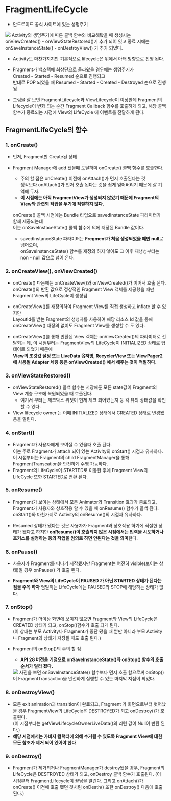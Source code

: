 # FragmentLifeCycle
- 안드로이드 공식 사이트에 있는 생명주기
<img src= "https://img1.daumcdn.net/thumb/R1280x0/?scode=mtistory2&fname=https%3A%2F%2Fblog.kakaocdn.net%2Fdn%2FcDyVCU%2Fbtq9CtTEtoA%2FkpOuUqYRAw8aVmbyKT7jpk%2Fimg.png">
Activity의 생명주기에 따른 콜백 함수와 비교해봤을 때 생성시는 onViewCreated() - onViewStateRestored()기 추가 되어 잇고 종료 시에는 onSaveInstanceState() - onDestroyView() 가 추가 되었다.

- Activity도 마찬가지지만 기본적으로 lifecycle은 위에서 아래 방향으로 진행 된다.

- Fragment가 백스택에 최상단으로 올라왔을 경우에는 생명주기가   
Created - Started - Resumed 순으로 진행되고   
반대로 POP 되었을 때 Resumed - Started - Created - Destroyed 순으로 진행됨

- 그림을 잘 보면 FragmentLifecycle과 ViewLifecycle이 이상한데 Fragment의 Lifecycle이 변화 되는 순간 Fragment Callback 함수를 호출하게 되고, 해당 콜백 함수가 종료되는 시점에 View의 LifeCycle 에 이벤트를 전달하게 된다.

## FragmentLifeCycle의 함수

### 1. onCreate()
- 먼저, Fragment만 Create된 상태  
- Fragment Manager에 add 됐을때 도달하며 onCreate() 콜백 함수를 호출한다.  
    * 주의 할 점은 onCreate() 이전에  onAttach()가 먼저 호출된다는 것  
    생각보다 onAttach()가 먼저 호출 된다는 것을 쉽게 잊어버리기 때문에 잘 기억해 두자.

    - **이 시점에는 아직 FragmentView가 생성되지 않았기 때문에 Fragment의 View와 관련되 작업을 두기에 적절하지 않다.**   

    onCreate() 콜백 시점에는 Bundle 타입으로 savedInstanceState 파라미터가 함께 제공되는데   
    이는 onSaveInstaceState() 콜백 함수에 의에 저장된 Bundle 값이다.

    - savedInstanceState 파라미터는 **Fregment가 처음 생성되었을 때만 null**로 넘어오며,   
    onSaveInstanceState() 함수를 재정의 하지 않아도 그 이후 재생성부터는 non - null 값으로 넘어 온다.   

### 2. onCreateView(), onViewCreated()
- onCreate() 다음에는 onCreateView()와 onViewCreated()가 이어서 호출 된다.  
onCreate()의 반환 값으로 정상적인 Fragment View 객체를 제공했을 때만 Fragment View의 LifeCycle이 생성됨

- onCreateView()를 재정의하여 Fragment View를 직접 생성하고 inflate 할 수 있지만  
LayoutId를 받는 Fragment의 생성자를 사용하여 해당 리소스 Id 값을 통해 onCreateView() 재정의 없이도 Fragment View를 생성할 수 도 있다.

- onCreateView()를 통해 반환된 View 객체는 onViewCreated()의 파라미터로 전달되는 데, 이 시점부터는 FragmentView의 LifeCycle이 INITIALIZED 상태로 업데이트 되었기 때문에   
**View의 초깃값 설정 또는 LiveData 옵저빙, RecyclerView 또는 ViewPager2에 사용될 Adapter 세팅 등은 onViewCreated() 에서 해주는 것이 적절하다.**

### 3. onViewStateRestored()
- onViewStateRestored() 콜백 함수는 저장해둔 모든 state값이 Fragment의 View 계층 구조에 복원되었을 때 호출된다.  
    - 여기서 부터는 체크박스 위젯이 현제 체크 되어있는지 등 각 뷰의 상태값을 확인할 수 있다.
- View lifecycle owner 는 이때 INITIALIZED 상태에서 CREATED 상태로 변경됐음을 알린다.
### 4. onStart()
- Fragment가 사용자에게 보여질 수 있을때 호출 된다.  
이는 주로 Fragment가 attach 되어 있는 Activity의 onStart() 시점과 유사하다.  
이 시점부터는 Fragment의 child FragmentManager을 통해 FragmentTranscation을 안전하게 수행 가능하다.
- Fragment의 LifeCycle이 STARTED로 이동한 후에 Fragment View의 LifeCycle 또한 STARTED로 변환 된다.

### 5. onResume()
- Fragment가 보이는 상태에서 모든 Animator와 Transition 효과가 종료되고, Fragment가 사용자와 상호작용 할 수 있을 때 onResume() 함수가 콜백 된다.   
onStart()와 마찬가지로 Activity의 onResume()의 시점과 유사하다.

- Resumed 상태가 됐다는 것은 사용자가 Fragment와 상호작용 하기에 적절한 상태가 됐다고 하지만 **onResume()이 호출되지 않은 시점에서는 입력을 시도하거나 포커스를 설정하는 등의 작업을 임의로 하면 안된다는 것을 의미**한다.

### 6. onPause()
- 사용자가 Fragment를 떠나기 시작했지만 Fragment는 여전히 visible(보이는 상태)일 경우 onPause() 가 호출 된다.

- **Fragment와 View의 LifeCycle이 PAUSED 가 아닌 STARTED 상태가 된다는 점을 주목 하자** 엄밀히는 LifeCycle에는 PAUSED와 STOP에 해당하는 상태가 없다.

### 7. onStop()
- Fragment가 더이상 화면에 보이지 않으면 Fragment와 View의 LifeCycle은 CREATED 상태가 되고, onStop()함수가 호출 되게 된다.   
(이 상태는 부모 Activity나 Fragment가 중단 됐을 때 뿐만 아니라 부모 Activity나 Fragment의 상태가 저장될 때도 호출 된다.)

- Fragment의 onStop()의 주의 할 점
    - **API 28 버전을 기점으로 onSaveInstanceState()와 onStop() 함수의 호출 순서가 달라 졌다.**
    <img src="https://img1.daumcdn.net/thumb/R1280x0/?scode=mtistory2&fname=https%3A%2F%2Fblog.kakaocdn.net%2Fdn%2FbC4Zkm%2Fbtq9DwbxrgQ%2FIl287fhextuJbiCRZtZde1%2Fimg.png">
    사진을 보면 onSaveInstanceState() 함수보다 먼저 호출 함으로써 onStop()이 FragmentTransaction을 안전하게 실행할 수 있는 마지막 지점이 되었다.

### 8. onDestroyView()
- 모든 exit animation과 transition이 완료되고, Fragment 가 화면으로부터 벗어났을 경우 FragmentView의 LifeCycle은 DESTROYED가 되고 onDestroy()가 호출된다.   
(이 시점부터는 getViewLifecycleOwnerLiveData()의 리턴 값이 Null이 반환 된다.)
- **해당 시점에서는 가비지 컬랙터에 의해 수거될 수 있도록 Fragment View에 대한 모든 참조가 제거 되어 있어야 한다**

### 9. onDestroy()
- Fragment가 제거되거나 FragmentManager가 destroy됐을 경우, Fragment의 LifeCycle은 DESTROYED 상태가 되고, onDestroy 콜백 함수가 호출된다.
(이 시점부터 FragmentLifecycle이 끝남을 알린다. 그리고 onAttach()가 onCreate() 이전에 호출 됐던 것처럼 onDeath() 또한 onDestroy() 다음에 호출 된다.)
